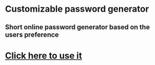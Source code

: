 # Customizable password generator
## Short online password generator based on the users preference
# [Click here to use it](https://iambluie.github.io/PassIt/)
